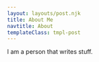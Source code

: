 ```yaml
---
layout: layouts/post.njk
title: About Me
navtitle: About
templateClass: tmpl-post
---
```


I am a person that writes stuff.
